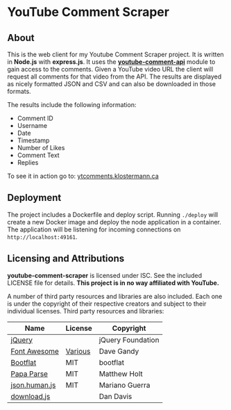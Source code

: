 YouTube Comment Scraper
=======================

## About
This is the web client for my Youtube Comment Scraper project. It is written in **Node.js** with **express.js**. It uses the [**youtube-comment-api**](https://github.com/philbot9/youtube-comment-api) module to gain access to the comments.
Given a YouTube video URL the client will request all comments for that video from the API. The results are displayed as nicely formatted JSON and CSV and can also be downloaded in those formats.

The results include the following information:

* Comment ID
* Username
* Date
* Timestamp
* Number of Likes
* Comment Text
* Replies

To see it in action go to: [ytcomments.klostermann.ca](http://ytcomments.klostermann.ca)

## Deployment
The project includes a Dockerfile and deploy script. Running `./deploy` will create a new Docker image and deploy the node application in a container. The application will be listening for incoming connections on `http://localhost:49161`.


## Licensing and Attributions
**youtube-comment-scraper** is licensed under ISC. See the included LICENSE file for details.
**This project is in no way affiliated with YouTube.**

A number of third party resources and libraries are also included. Each one is under the copyright of their respective creators and subject to their individual licenses. Third party resources and libraries:

| Name | License | Copyright |
|------|---------|-----------|
| [jQuery](https://jquery.com/) |  | jQuery Foundation |
| [Font Awesome](http://fontawesome.io/) | [Various](http://fontawesome.io/license/) | Dave Gandy |
| [Bootflat](http://bootflat.github.io/) | MIT | bootflat |
| [Papa Parse](http://papaparse.com/) | MIT | Matthew Holt |
| [json.human.js](https://github.com/marianoguerra/json.human.js) | MIT | Mariano Guerra |
| [download.js](http://danml.com/#/download.html) |  | Dan Davis |
